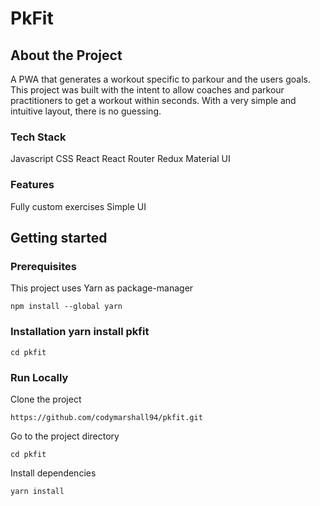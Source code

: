 # PkFit

## About the Project

A PWA that generates a workout specific to parkour and the users goals. This project was built with the intent to allow coaches and parkour practitioners to get a workout within seconds. With a very simple and intuitive layout, there is no guessing. 

### Tech Stack

Javascript
CSS
React
React Router
Redux
Material UI

### Features

Fully custom exercises
Simple UI

## Getting started

### Prerequisites
This project uses Yarn as package-manager

```npm install --global yarn```

### Installation yarn install pkfit

```cd pkfit```

### Run Locally
Clone the project

```https://github.com/codymarshall94/pkfit.git```

Go to the project directory

```cd pkfit```

Install dependencies

```yarn install```

